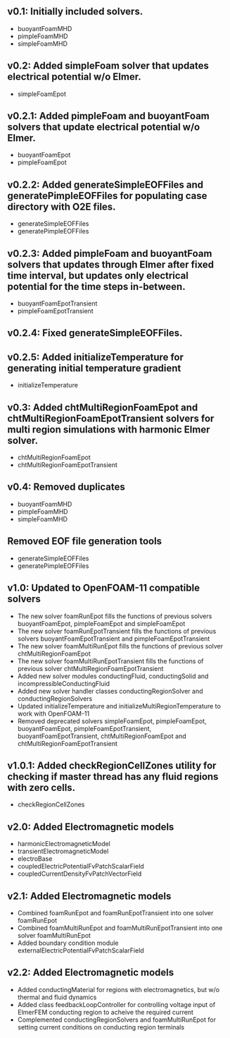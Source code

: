 ## v0.1: Initially included solvers. ##
* buoyantFoamMHD
* pimpleFoamMHD
* simpleFoamMHD
## v0.2: Added simpleFoam solver that updates electrical potential w/o Elmer. ##
* simpleFoamEpot
## v0.2.1: Added pimpleFoam and buoyantFoam solvers that update electrical potential w/o Elmer. ##
* buoyantFoamEpot
* pimpleFoamEpot
## v0.2.2: Added generateSimpleEOFFiles and generatePimpleEOFFiles for populating case directory with O2E files. ##
* generateSimpleEOFFiles
* generatePimpleEOFFiles
## v0.2.3: Added pimpleFoam and buoyantFoam solvers that updates through Elmer after fixed time interval, but updates only electrical potential for the time steps in-between. ##
* buoyantFoamEpotTransient
* pimpleFoamEpotTransient
## v0.2.4: Fixed generateSimpleEOFFiles. ##
## v0.2.5: Added initializeTemperature for generating initial temperature gradient ##
* initializeTemperature
## v0.3: Added chtMultiRegionFoamEpot and chtMultiRegionFoamEpotTransient solvers for multi region simulations with harmonic Elmer solver. ##
* chtMultiRegionFoamEpot
* chtMultiRegionFoamEpotTransient
## v0.4: Removed duplicates 
* buoyantFoamMHD
* pimpleFoamMHD
* simpleFoamMHD
## Removed EOF file generation tools
* generateSimpleEOFFiles
* generatePimpleEOFFiles
## v1.0: Updated to OpenFOAM-11 compatible solvers
* The new solver foamRunEpot fills the functions of previous solvers buoyantFoamEpot, pimpleFoamEpot and simpleFoamEpot
* The new solver foamRunEpotTransient fills the functions of previous solvers buoyantFoamEpotTransient and pimpleFoamEpotTransient
* The new solver foamMultiRunEpot fills the functions of previous solver chtMultiRegionFoamEpot
* The new solver foamMultiRunEpotTransient fills the functions of previous solver chtMultiRegionFoamEpotTransient
* Added new solver modules conductingFluid, conductingSolid and incompressibleConductingFluid
* Added new solver handler classes conductingRegionSolver and conductingRegionSolvers
* Updated initializeTemperature and initializeMultiRegionTemperature to work with OpenFOAM-11
* Removed deprecated solvers simpleFoamEpot, pimpleFoamEpot, buoyantFoamEpot, pimpleFoamEpotTransient, buoyantFoamEpotTransient, chtMultiRegionFoamEpot and chtMultiRegionFoamEpotTransient
## v1.0.1: Added checkRegionCellZones utility for checking if master thread has any fluid regions with zero cells. ##
* checkRegionCellZones
## v2.0: Added Electromagnetic models ##
* harmonicElectromagneticModel
* transientElectromagneticModel
* electroBase
* coupledElectricPotentialFvPatchScalarField
* coupledCurrentDensityFvPatchVectorField
## v2.1: Added Electromagnetic models ##
* Combined foamRunEpot and foamRunEpotTransient into one solver foamRunEpot
* Combined foamMultiRunEpot and foamMultiRunEpotTransient into one solver foamMultiRunEpot
* Added boundary condition module externalElectricPotentialFvPatchScalarField
## v2.2: Added Electromagnetic models ##
* Added conductingMaterial for regions with electromagnetics, but w/o thermal and fluid dynamics
* Added class feedbackLoopController for controlling voltage input of ElmerFEM conducting region to acheive the required current
* Complemented conductingRegionSolvers and foamMultiRunEpot for setting current conditions on conducting region terminals
